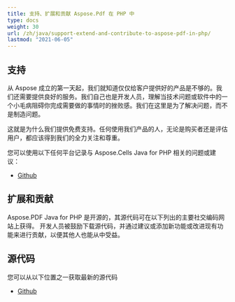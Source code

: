 ```yaml
---
title: 支持、扩展和贡献 Aspose.Pdf 在 PHP 中
type: docs
weight: 30
url: /zh/java/support-extend-and-contribute-to-aspose-pdf-in-php/
lastmod: "2021-06-05"
---
```


## 支持

从 Aspose 成立的第一天起，我们就知道仅仅给客户提供好的产品是不够的。我们还需要提供良好的服务。我们自己也是开发人员，理解当技术问题或软件中的一个小毛病阻碍你完成需要做的事情时的挫败感。我们在这里是为了解决问题，而不是制造问题。

这就是为什么我们提供免费支持。任何使用我们产品的人，无论是购买者还是评估用户，都应该得到我们的全力关注和尊重。

您可以使用以下任何平台记录与 Aspose.Cells Java for PHP 相关的问题或建议：

- [Github](https://github.com/aspose-pdf/Aspose.PDF-for-Java/issues)

## 扩展和贡献

Aspose.PDF Java for PHP 是开源的，其源代码可在以下列出的主要社交编码网站上获得。
 开发人员被鼓励下载源代码，并通过建议或添加新功能或改进现有功能来进行贡献，以便其他人也能从中受益。

## 源代码

您可以从以下位置之一获取最新的源代码

- [Github](https://github.com/aspose-pdf/Aspose.PDF-for-Java/tree/master/Plugins/Aspose_Pdf_Java_for_PHP)